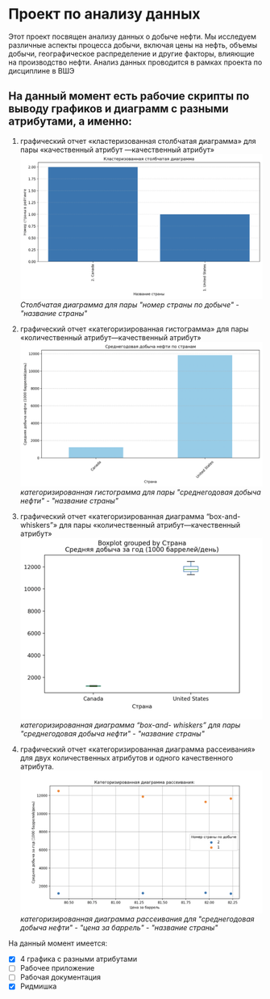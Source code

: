 # Проект по анализу данных

Этот проект посвящен анализу данных о добыче нефти. Мы исследуем различные аспекты процесса добычи, включая цены на нефть, объемы добычи, географическое распределение и другие факторы, влияющие на производство нефти. Анализ данных проводится в рамках проекта по дисциплине в ВШЭ

## На данный момент есть рабочие скрипты по выводу графиков и диаграмм с разными атрибутами, а именно:

1. графический отчет «кластеризованная столбчатая диаграмма» для пары «качественный атрибут —качественный атрибут»
![1st graphic](./Work/Graphics/1.png)
*Столбчатая диаграмма для пары "номер страны по добыче" - "название страны"*

2. графический отчет «категоризированная гистограмма» для пары «количественный атрибут—качественный атрибут»
![2nd graphic](./Work/Graphics/2.png)
*категоризированная гистограмма для пары "среднегодовая добыча нефти" - "название страны"*

3. графический отчет «категоризированная диаграмма “box-and- whiskers”» для пары «количественный атрибут—качественный атрибут»
![3d graphic](./Work/Graphics/3.png)
*категоризированная диаграмма “box-and- whiskers” для пары "среднегодовая добыча нефти" - "название страны"*

4. графический отчет «категоризированная диаграмма рассеивания» для двух количественных атрибутов и одного качественного атрибута. 
![4th graphic](./Work/Graphics/4.png)
*категоризированная диаграмма рассеивания для "среднегодовая добыча нефти" - "цена за баррель" - "название страны"*



На данный момент имеется:
- [x] 4 графика с разными атрибутами
- [ ] Рабочее приложение
- [ ] Рабочая документация
- [x] Ридмишка